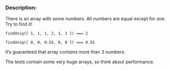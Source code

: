 ### Description:

There is an array with some numbers. All numbers are equal except for one. Try to find it!

`findUniq([ 1, 1, 1, 2, 1, 1 ]) === 2`

`findUniq([ 0, 0, 0.55, 0, 0 ]) === 0.55`

It’s guaranteed that array contains more than 3 numbers.

The tests contain some very huge arrays, so think about performance.